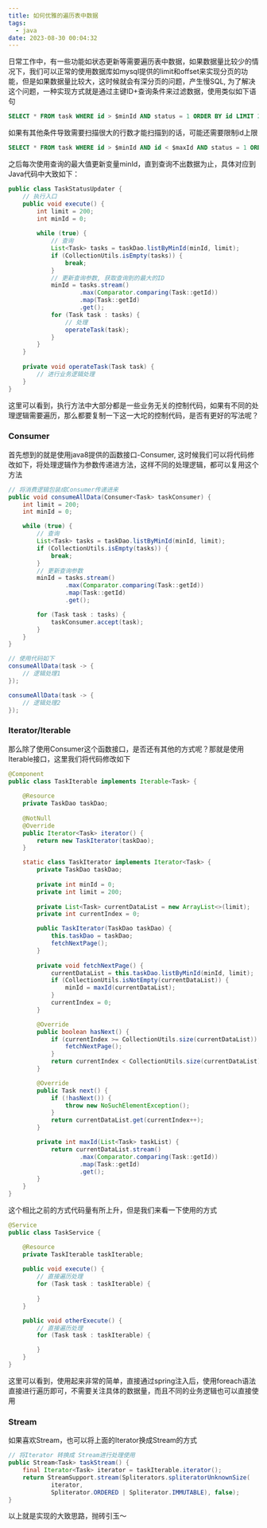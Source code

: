 ```yaml
---
title: 如何优雅的遍历表中数据
tags:
  - java
date: 2023-08-30 00:04:32
---
```



日常工作中，有一些功能如状态更新等需要遍历表中数据，如果数据量比较少的情况下，我们可以正常的使用数据库如mysql提供的limit和offset来实现分页的功能，但是如果数据量比较大，这时候就会有深分页的问题，产生慢SQL, 为了解决这个问题，一种实现方式就是通过主键ID+查询条件来过滤数据，使用类似如下语句

```sql
SELECT * FROM task WHERE id > $minId AND status = 1 ORDER BY id LIMIT 200
```

如果有其他条件导致需要扫描很大的行数才能扫描到的话，可能还需要限制id上限

```sql
SELECT * FROM task WHERE id > $minId AND id < $maxId AND status = 1 ORDER BY id LIMIT 200
```


之后每次使用查询的最大值更新变量minId，直到查询不出数据为止，具体对应到Java代码中大致如下：

```java
public class TaskStatusUpdater {
    // 执行入口
    public void execute() {
        int limit = 200;
        int minId = 0;
        
        while (true) {
            // 查询
            List<Task> tasks = taskDao.listByMinId(minId, limit);
            if (CollectionUtils.isEmpty(tasks)) {
                break;
            }
            // 更新查询参数, 获取查询到的最大的ID
            minId = tasks.stream()
                    .max(Comparator.comparing(Task::getId))
                    .map(Task::getId)
                    .get();
            for (Task task : tasks) {
                // 处理
                operateTask(task);
            }
        }
    }
    
    private void operateTask(Task task) {
        // 进行业务逻辑处理
    }
}
```

这里可以看到，执行方法中大部分都是一些业务无关的控制代码，如果有不同的处理逻辑需要遍历，那么都要复制一下这一大坨的控制代码，是否有更好的写法呢？

<!-- more -->

### Consumer

首先想到的就是使用java8提供的函数接口-Consumer, 这时候我们可以将代码修改如下，将处理逻辑作为参数传递进方法，这样不同的处理逻辑，都可以复用这个方法

```java
// 将消费逻辑包装成Consumer传递进来
public void consumeAllData(Consumer<Task> taskConsumer) {
    int limit = 200;
    int minId = 0;

    while (true) {
        // 查询
        List<Task> tasks = taskDao.listByMinId(minId, limit);
        if (CollectionUtils.isEmpty(tasks)) {
            break;
        }
        // 更新查询参数
        minId = tasks.stream()
                .max(Comparator.comparing(Task::getId))
                .map(Task::getId)
                .get();

        for (Task task : tasks) {
            taskConsumer.accept(task);
        }
    }
}

// 使用代码如下
consumeAllData(task -> {
    // 逻辑处理1
});

consumeAllData(task -> {
    // 逻辑处理2
});

```

### Iterator/Iterable

那么除了使用Consumer这个函数接口，是否还有其他的方式呢？那就是使用Iterable接口，这里我们将代码修改如下

```java
@Component
public class TaskIterable implements Iterable<Task> {
    
    @Resource
    private TaskDao taskDao;
    
    @NotNull
    @Override
    public Iterator<Task> iterator() {
        return new TaskIterator(taskDao);
    }

    static class TaskIterator implements Iterator<Task> {
        private TaskDao taskDao;
        
        private int minId = 0;
        private int limit = 200;
        
        private List<Task> currentDataList = new ArrayList<>(limit);
        private int currentIndex = 0;

        public TaskIterator(TaskDao taskDao) {
            this.taskDao = taskDao;
            fetchNextPage();
        }
        
        private void fetchNextPage() {
            currentDataList = this.taskDao.listByMinId(minId, limit);
            if (CollectionUtils.isNotEmpty(currentDataList)) {
                minId = maxId(currentDataList);
            }
            currentIndex = 0;
        }

        @Override
        public boolean hasNext() {
            if (currentIndex >= CollectionUtils.size(currentDataList)) {
                fetchNextPage();
            }
            return currentIndex < CollectionUtils.size(currentDataList);
        }

        @Override
        public Task next() {
            if (!hasNext()) {
                throw new NoSuchElementException();
            }
            return currentDataList.get(currentIndex++);
        }

        private int maxId(List<Task> taskList) {
            return currentDataList.stream()
                    .max(Comparator.comparing(Task::getId))
                    .map(Task::getId)
                    .get();
        }
    }
}
```

这个相比之前的方式代码量有所上升，但是我们来看一下使用的方式

```java
@Service
public class TaskService {

    @Resource
    private TaskIterable taskIterable;
    
    public void execute() {
        // 直接遍历处理
        for (Task task : taskIterable) {
            
        }
    }

    public void otherExecute() {
        // 直接遍历处理
        for (Task task : taskIterable) {

        }
    }
}
```

这里可以看到，使用起来非常的简单，直接通过spring注入后，使用foreach语法直接进行遍历即可，不需要关注具体的数据量，而且不同的业务逻辑也可以直接使用

### Stream

如果喜欢Stream，也可以将上面的Iterator换成Stream的方式

```java
// 将Iterator 转换成 Stream进行处理使用
public Stream<Task> taskStream() {
    final Iterator<Task> iterator = taskIterable.iterator();
    return StreamSupport.stream(Spliterators.spliteratorUnknownSize(
            iterator,
            Spliterator.ORDERED | Spliterator.IMMUTABLE), false);
}
```



以上就是实现的大致思路，抛砖引玉～
